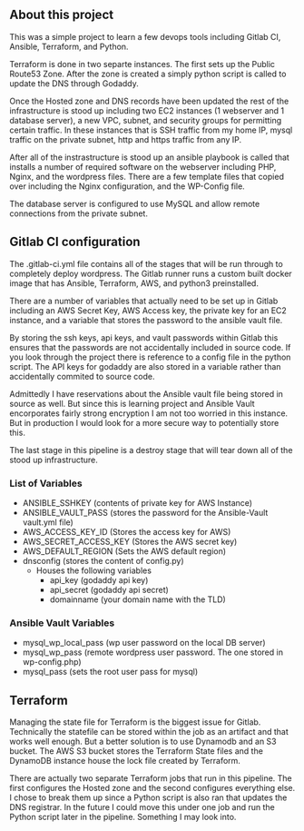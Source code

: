 ## About this project 

This was a simple project to learn a few devops tools including Gitlab CI, Ansible, Terraform, and Python. 

Terraform is done in two separte instances. The first sets up the Public Route53 Zone. After the zone is created a simply python script is called to update the DNS through Godaddy. 

Once the Hosted zone and DNS records have been updated the rest of the infrastructure is stood up including two EC2 instances (1 webserver and 1 database server), a new VPC, subnet, and security groups for permitting certain traffic. In these instances that is SSH traffic from my home IP, mysql traffic on the private subnet, http and https traffic from any IP. 

After all of the instrastructure is stood up an ansible playbook is called that installs a number of required software on the webserver including PHP, Nginx, and the wordpress files. There are a few template files that copied over including the Nginx configuration, and the WP-Config file. 

The database server is configured to use MySQL and allow remote connections from the private subnet. 

## Gitlab CI configuration 

The .gitlab-ci.yml file contains all of the stages that will be run through to completely deploy wordpress. The Gitlab runner runs a custom built docker image that has Ansible, Terraform, AWS, and python3 preinstalled.

There are a number of variables that actually need to be set up in Gitlab including an AWS Secret Key, AWS Access key, the private key for an EC2 instance, and a variable that stores the password to the ansible vault file. 

By storing the ssh keys, api keys, and vault passwords within Gitlab this ensures that the passwords are not accidentally included in source code. If you look through the project there is reference to a config file in the python script. The API keys for godaddy are also stored in a variable rather than accidentally commited to source code. 

Admittedly I have reservations about the Ansible vault file being stored in source as well. But since this is learning project and Ansible Vault encorporates fairly strong encryption I am not too worried in this instance. But in production I would look for a more secure way to potentially store this. 

The last stage in this pipeline is a destroy stage that will tear down all of the stood up infrastructure. 

### List of Variables 

- ANSIBLE_SSHKEY (contents of private key for AWS Instance)
- ANSIBLE_VAULT_PASS (stores the password for the Ansible-Vault vault.yml file)
- AWS_ACCESS_KEY_ID (Stores the access key for AWS)
- AWS_SECRET_ACCESS_KEY (Stores the AWS secret key)
- AWS_DEFAULT_REGION (Sets the AWS default region)
- dnsconfig (stores the content of config.py)
  - Houses the following variables 
    - api_key (godaddy api key)
    - api_secret (godaddy api secret)
    - domainname (your domain name with the TLD)

### Ansible Vault Variables 

- mysql_wp_local_pass (wp user password on the local DB server)
- mysql_wp_pass (remote wordpress user password. The one stored in wp-config.php)
- mysql_pass (sets the root user pass for mysql)

## Terraform 

Managing the state file for Terraform is the biggest issue for Gitlab. Technically the statefile can be stored within the job as an artifact and that works well enough. But a better solution is to use Dynamodb and an S3 bucket. The AWS S3 bucket stores the Terraform State files and the DynamoDB instance house the lock file created by Terraform. 

There are actually two separate Terraform jobs that run in this pipeline. The first configures the Hosted zone and the second configures everything else. I chose to break them up since a Python script is also ran that updates the DNS registrar. In the future I could move this under one job and run the Python script later in the pipeline. Something I may look into. 

